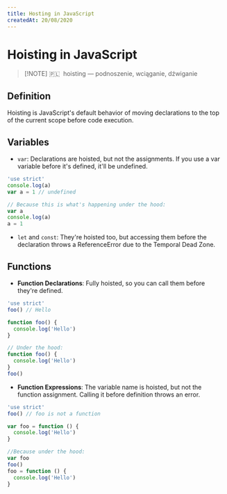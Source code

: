 ```yaml
---
title: Hosting in JavaScript
createdAt: 20/08/2020
---
```


# Hoisting in JavaScript

> [!NOTE] 🇵🇱 &nbsp;hoisting — podnoszenie, wciąganie, dźwiganie

## Definition

Hoisting is JavaScript's default behavior of moving declarations to the top of the current scope before code execution.

## Variables

- `var`: Declarations are hoisted, but not the assignments. If you use a var variable before it's defined, it'll be
  undefined.

```jsx
'use strict'
console.log(a)
var a = 1 // undefined

// Because this is what's happening under the hood:
var a
console.log(a)
a = 1
```

- `let` and `const`: They're hoisted too, but accessing them before the declaration throws a ReferenceError due to the
  Temporal Dead Zone.

## Functions

- **Function Declarations**: Fully hoisted, so you can call them before they're defined.

```jsx
'use strict'
foo() // Hello

function foo() {
  console.log('Hello')
}

// Under the hood:
function foo() {
  console.log('Hello')
}
foo()
```

- **Function Expressions**: The variable name is hoisted, but not the function assignment. Calling it before definition
  throws an error.

```jsx
'use strict'
foo() // foo is not a function

var foo = function () {
  console.log('Hello')
}

//Because under the hood:
var foo
foo()
foo = function () {
  console.log('Hello')
}
```
